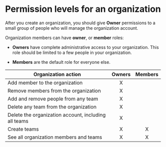 # Permission levels for an organization

After you create an organization, you should give **Owner** permissions to a small group of people who will manage the organization account.

Organization members can have **owner**, or **member** roles:

 * **Owners** have complete administrative access to your organization. This role should be limited to a few people in your organization.

 * **Members** are the default role for everyone else.

| Organization action | Owners | Members |
| ------------------- |:------:|:-------:|
| Add member to the organization | X | |
| Remove members from the organization| X | |
| Add and remove people from any team | X | |
| Delete any team from the organization | X |
| Delete the organization account, including all teams | X | |
| Create teams | X | X |
| See all organization members and teams | X | X |
